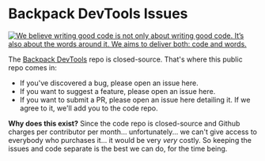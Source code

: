 # Backpack DevTools Issues

<a href="https://github.com/the-whole-fruit/manifesto"><img src="https://img.shields.io/badge/writing%20standard-the%20whole%20fruit-brightgreen" title="We believe writing good code is not only about writing good code. It’s also about the words around it. We aims to deliver both: code and words."></a>

The [Backpack DevTools](https://github.com/Laravel-Backpack/DevTools) repo is closed-source. That's where this public repo comes in:

- If you've discovered a bug, please open an issue here.
- If you want to suggest a feature, please open an issue here. 
- If you want to submit a PR, please open an issue here detailing it. If we agree to it, we'll add you to the code repo.

**Why does this exist?** Since the code repo is closed-source and Github charges per contributor per month... unfortunately... we can't give access to everybody who purchases it... it would be very _very_ costly. So keeping the issues and code separate is the best we can do, for the time being.
